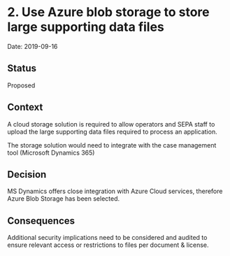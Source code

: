 # 2. Use Azure blob storage to store large supporting data files

Date: 2019-09-16

## Status

Proposed

## Context

A cloud storage solution is required to allow operators and SEPA staff to upload the large supporting data files required to process an application.

The storage solution would need to integrate with the case management tool (Microsoft Dynamics 365)

## Decision

MS Dynamics offers close integration with Azure Cloud services, therefore Azure Blob Storage has been selected.

## Consequences

Additional security implications need to be considered and audited to ensure relevant access or restrictions to files per document & license.
